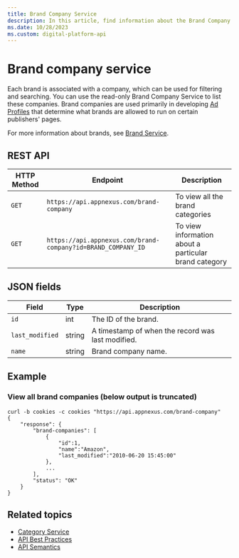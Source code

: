 ```yaml
---
title: Brand Company Service
description: In this article, find information about the Brand Company Service and the fields associated with it.
ms.date: 10/28/2023
ms.custom: digital-platform-api
---
```


# Brand company service

Each brand is associated with a company, which can be used for filtering and searching. You can use the read-only Brand Company Service to list these companies. Brand companies are used primarily in developing [Ad Profiles](ad-profile-service.md) that determine what brands are allowed to run on certain publishers' pages.

For more information about brands, see [Brand Service](brand-service.md).

## REST API

| HTTP Method | Endpoint | Description |
|---|---|---|
| `GET` | `https://api.appnexus.com/brand-company` | To view all the brand categories |
| `GET` | `https://api.appnexus.com/brand-company?id=BRAND_COMPANY_ID` | To view information about a particular brand category |

## JSON fields

| Field | Type | Description |
|---|---|---|
| `id` | int | The ID of the brand. |
| `last_modified` | string | A timestamp of when the record was last modified. |
| `name` | string | Brand company name. |

## Example

### View all brand companies (below output is truncated)

```
curl -b cookies -c cookies "https://api.appnexus.com/brand-company"
{
    "response": {
        "brand-companies": [
            {
                "id":1,
                "name":"Amazon",
                "last_modified":"2010-06-20 15:45:00"
            },
            ...
        ],
        "status": "OK"
    }
}
```

## Related topics

- [Category Service](category-service.md)
- [API Best Practices](api-best-practices.md)
- [API Semantics](api-semantics.md)

